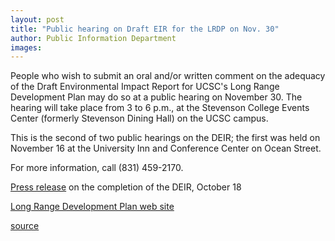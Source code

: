 ```yaml
---
layout: post
title: "Public hearing on Draft EIR for the LRDP on Nov. 30"
author: Public Information Department
images:
---
```


People who wish to submit an oral and/or written comment on the adequacy of the Draft Environmental Impact Report for UCSC's Long Range Development Plan may do so at a public hearing on November 30. The hearing will take place from 3 to 6 p.m., at the Stevenson College Events Center (formerly Stevenson Dining Hall) on the UCSC campus.

This is the second of two public hearings on the DEIR; the first was held on November 16 at the University Inn and Conference Center on Ocean Street.

For more information, call (831) 459-2170.

[Press release][1] on the completion of the DEIR, October 18

[Long Range Development Plan web site][2]

[1]: http://press.ucsc.edu/text.asp?pid=766
[2]: http://lrdp.ucsc.edu/comment_draft-eir.shtml

[source](http://www1.ucsc.edu/currents/05-06/11-28/brief-eir.asp "Permalink to brief-eir")
